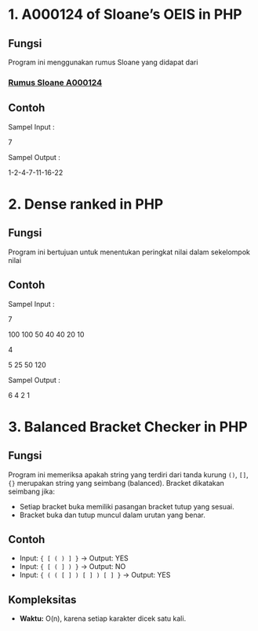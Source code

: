 # 1. A000124 of Sloane’s OEIS in PHP


## Fungsi
Program ini menggunakan rumus Sloane yang didapat dari 
### [Rumus Sloane A000124](https://oeis.org/A000124)


## Contoh
Sampel Input :

7

Sampel Output :

1-2-4-7-11-16-22

# 2. Dense ranked in PHP

## Fungsi
Program ini bertujuan untuk menentukan peringkat nilai dalam sekelompok nilai

## Contoh
Sampel Input :

7

100 100 50 40 40 20 10 

4

5 25 50 120

Sampel Output :

6 4 2 1

# 3. Balanced Bracket Checker in PHP

## Fungsi
Program ini memeriksa apakah string yang terdiri dari tanda kurung `()`, `[]`, `{}` merupakan string yang seimbang (balanced). Bracket dikatakan seimbang jika:
- Setiap bracket buka memiliki pasangan bracket tutup yang sesuai.
- Bracket buka dan tutup muncul dalam urutan yang benar.

## Contoh
- Input: `{ [ ( ) ] }` → Output: YES
- Input: `{ [ ( ] ) }` → Output: NO
- Input: `{ ( ( [ ] ) [ ] ) [ ] }` → Output: YES

## Kompleksitas
- **Waktu:** O(n), karena setiap karakter dicek satu kali.